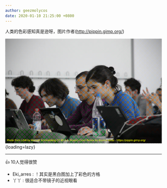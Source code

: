 ```yaml
---
author: geezmolycos
date: 2020-01-10 21:25:00 +0800
---
```


人类的色彩感知真是逊呀，图片作者(<http://pippin.gimp.org/>)

![](/images/qq-zone/2020-01-11-color.png){loading=lazy}

---
👍 10人觉得很赞

- Eki_arres : ！其实是黑白图加上了彩色的方格
- 丫丫 : 很适合不带镜子的近视眼看

